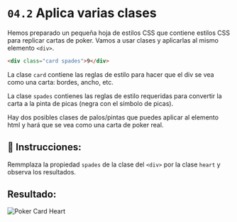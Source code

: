 # `04.2` Aplica varias clases

Hemos preparado un pequeña hoja de estilos CSS que contiene estilos CSS para replicar cartas de poker.
Vamos a usar clases y aplicarlas al mismo elemento `<div>`.

```html
<div class="card spades">9</div>
```

La clase `card` contiene las reglas de estilo para hacer que el div se vea como una carta: bordes, ancho, etc.

La clase `spades` contienes las reglas de estilo requeridas para convertir la carta a la pinta de picas (negra con el símbolo de picas).

Hay dos posibles clases de palos/pintas que puedes aplicar al elemento html y hará que se vea como una carta de poker real.

## 📝 Instrucciones:

Remmplaza la propiedad `spades` de la clase del `<div>` por la clase `heart` y observa los resultados.


## Resultado:

![Poker Card Heart](../../.learn/assets/04.2-1.png?raw=true)
